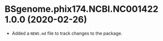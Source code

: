 # BSgenome.phix174.NCBI.NC001422 1.0.0 (2020-02-26)

* Added a `NEWS.md` file to track changes to the package.
